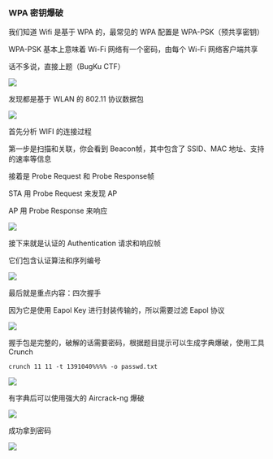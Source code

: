 ### WPA 密钥爆破

我们知道 Wifi 是基于 WPA 的，最常见的 WPA 配置是 WPA-PSK（预共享密钥）

WPA-PSK 基本上意味着 Wi-Fi 网络有一个密码，由每个 Wi-Fi 网络客户端共享

话不多说，直接上题（BugKu CTF）

![](https://pic1.imgdb.cn/item/677fdf5ad0e0a243d4f2d098.jpg)

发现都是基于 WLAN 的 802.11 协议数据包

![](https://pic1.imgdb.cn/item/677fdf87d0e0a243d4f2d09d.jpg)

首先分析 WIFI 的连接过程

第一步是扫描和关联，你会看到 Beacon帧，其中包含了 SSID、MAC 地址、支持的速率等信息

接着是 Probe Request 和 Probe Response帧

STA 用 Probe Request 来发现 AP

AP 用 Probe Response 来响应

![](https://pic1.imgdb.cn/item/677fdfbcd0e0a243d4f2d0a7.jpg)

接下来就是认证的 Authentication 请求和响应帧

它们包含认证算法和序列编号

![](https://pic1.imgdb.cn/item/677fe014d0e0a243d4f2d0b4.jpg)

最后就是重点内容：四次握手

因为它是使用 Eapol Key 进行封装传输的，所以需要过滤 Eapol 协议

![](https://pic1.imgdb.cn/item/677fe0a8d0e0a243d4f2d0d3.jpg)

握手包是完整的，破解的话需要密码，根据题目提示可以生成字典爆破，使用工具 Crunch

```shell
crunch 11 11 -t 1391040%%%% -o passwd.txt
```

![](https://pic1.imgdb.cn/item/677fe292d0e0a243d4f2d11f.jpg)

有字典后可以使用强大的 Aircrack-ng 爆破

![](https://pic1.imgdb.cn/item/677fe307d0e0a243d4f2d12e.jpg)

成功拿到密码

![](https://pic1.imgdb.cn/item/677fe100d0e0a243d4f2d0e2.jpg)